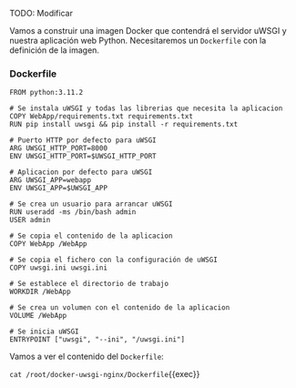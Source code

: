 TODO: Modificar

Vamos a construir una imagen Docker que contendrá el servidor uWSGI y nuestra aplicación web Python. Necesitaremos un 
`Dockerfile` con la definición de la imagen.

### Dockerfile
```
FROM python:3.11.2
 
# Se instala uWSGI y todas las librerias que necesita la aplicacion
COPY WebApp/requirements.txt requirements.txt
RUN pip install uwsgi && pip install -r requirements.txt
 
# Puerto HTTP por defecto para uWSGI
ARG UWSGI_HTTP_PORT=8000
ENV UWSGI_HTTP_PORT=$UWSGI_HTTP_PORT
 
# Aplicacion por defecto para uWSGI
ARG UWSGI_APP=webapp
ENV UWSGI_APP=$UWSGI_APP
 
# Se crea un usuario para arrancar uWSGI
RUN useradd -ms /bin/bash admin
USER admin
 
# Se copia el contenido de la aplicacion
COPY WebApp /WebApp
 
# Se copia el fichero con la configuración de uWSGI
COPY uwsgi.ini uwsgi.ini
 
# Se establece el directorio de trabajo
WORKDIR /WebApp
 
# Se crea un volumen con el contenido de la aplicacion
VOLUME /WebApp
 
# Se inicia uWSGI
ENTRYPOINT ["uwsgi", "--ini", "/uwsgi.ini"]
```

Vamos a ver el contenido del `Dockerfile`:

`cat /root/docker-uwsgi-nginx/Dockerfile`{{exec}}